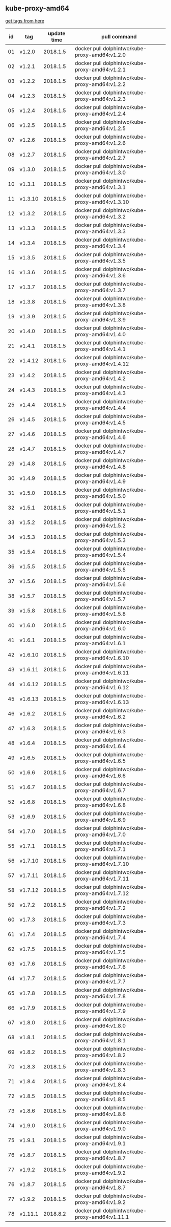 ## kube-proxy-amd64
[get tags from here](https://console.cloud.google.com/gcr/images/google-containers/GLOBAL/kube-proxy-amd64?project=google-containers&gcrImageListsize=200)

|id|tag|update time|pull command|
|--|---|-----------|------------|
|01|v1.2.0|2018.1.5|docker pull dolphintwo/kube-proxy-amd64:v1.2.0|
|02|v1.2.1|2018.1.5|docker pull dolphintwo/kube-proxy-amd64:v1.2.1|
|03|v1.2.2|2018.1.5|docker pull dolphintwo/kube-proxy-amd64:v1.2.2|
|04|v1.2.3|2018.1.5|docker pull dolphintwo/kube-proxy-amd64:v1.2.3|
|05|v1.2.4|2018.1.5|docker pull dolphintwo/kube-proxy-amd64:v1.2.4|
|06|v1.2.5|2018.1.5|docker pull dolphintwo/kube-proxy-amd64:v1.2.5|
|07|v1.2.6|2018.1.5|docker pull dolphintwo/kube-proxy-amd64:v1.2.6|
|08|v1.2.7|2018.1.5|docker pull dolphintwo/kube-proxy-amd64:v1.2.7|
|09|v1.3.0|2018.1.5|docker pull dolphintwo/kube-proxy-amd64:v1.3.0|
|10|v1.3.1|2018.1.5|docker pull dolphintwo/kube-proxy-amd64:v1.3.1|
|11|v1.3.10|2018.1.5|docker pull dolphintwo/kube-proxy-amd64:v1.3.10|
|12|v1.3.2|2018.1.5|docker pull dolphintwo/kube-proxy-amd64:v1.3.2|
|13|v1.3.3|2018.1.5|docker pull dolphintwo/kube-proxy-amd64:v1.3.3|
|14|v1.3.4|2018.1.5|docker pull dolphintwo/kube-proxy-amd64:v1.3.4|
|15|v1.3.5|2018.1.5|docker pull dolphintwo/kube-proxy-amd64:v1.3.5|
|16|v1.3.6|2018.1.5|docker pull dolphintwo/kube-proxy-amd64:v1.3.6|
|17|v1.3.7|2018.1.5|docker pull dolphintwo/kube-proxy-amd64:v1.3.7|
|18|v1.3.8|2018.1.5|docker pull dolphintwo/kube-proxy-amd64:v1.3.8|
|19|v1.3.9|2018.1.5|docker pull dolphintwo/kube-proxy-amd64:v1.3.9|
|20|v1.4.0|2018.1.5|docker pull dolphintwo/kube-proxy-amd64:v1.4.0|
|21|v1.4.1|2018.1.5|docker pull dolphintwo/kube-proxy-amd64:v1.4.1|
|22|v1.4.12|2018.1.5|docker pull dolphintwo/kube-proxy-amd64:v1.4.12|
|23|v1.4.2|2018.1.5|docker pull dolphintwo/kube-proxy-amd64:v1.4.2|
|24|v1.4.3|2018.1.5|docker pull dolphintwo/kube-proxy-amd64:v1.4.3|
|25|v1.4.4|2018.1.5|docker pull dolphintwo/kube-proxy-amd64:v1.4.4|
|26|v1.4.5|2018.1.5|docker pull dolphintwo/kube-proxy-amd64:v1.4.5|
|27|v1.4.6|2018.1.5|docker pull dolphintwo/kube-proxy-amd64:v1.4.6|
|28|v1.4.7|2018.1.5|docker pull dolphintwo/kube-proxy-amd64:v1.4.7|
|29|v1.4.8|2018.1.5|docker pull dolphintwo/kube-proxy-amd64:v1.4.8|
|30|v1.4.9|2018.1.5|docker pull dolphintwo/kube-proxy-amd64:v1.4.9|
|31|v1.5.0|2018.1.5|docker pull dolphintwo/kube-proxy-amd64:v1.5.0|
|32|v1.5.1|2018.1.5|docker pull dolphintwo/kube-proxy-amd64:v1.5.1|
|33|v1.5.2|2018.1.5|docker pull dolphintwo/kube-proxy-amd64:v1.5.2|
|34|v1.5.3|2018.1.5|docker pull dolphintwo/kube-proxy-amd64:v1.5.3|
|35|v1.5.4|2018.1.5|docker pull dolphintwo/kube-proxy-amd64:v1.5.4|
|36|v1.5.5|2018.1.5|docker pull dolphintwo/kube-proxy-amd64:v1.5.5|
|37|v1.5.6|2018.1.5|docker pull dolphintwo/kube-proxy-amd64:v1.5.6|
|38|v1.5.7|2018.1.5|docker pull dolphintwo/kube-proxy-amd64:v1.5.7|
|39|v1.5.8|2018.1.5|docker pull dolphintwo/kube-proxy-amd64:v1.5.8|
|40|v1.6.0|2018.1.5|docker pull dolphintwo/kube-proxy-amd64:v1.6.0|
|41|v1.6.1|2018.1.5|docker pull dolphintwo/kube-proxy-amd64:v1.6.1|
|42|v1.6.10|2018.1.5|docker pull dolphintwo/kube-proxy-amd64:v1.6.10|
|43|v1.6.11|2018.1.5|docker pull dolphintwo/kube-proxy-amd64:v1.6.11|
|44|v1.6.12|2018.1.5|docker pull dolphintwo/kube-proxy-amd64:v1.6.12|
|45|v1.6.13|2018.1.5|docker pull dolphintwo/kube-proxy-amd64:v1.6.13|
|46|v1.6.2|2018.1.5|docker pull dolphintwo/kube-proxy-amd64:v1.6.2|
|47|v1.6.3|2018.1.5|docker pull dolphintwo/kube-proxy-amd64:v1.6.3|
|48|v1.6.4|2018.1.5|docker pull dolphintwo/kube-proxy-amd64:v1.6.4|
|49|v1.6.5|2018.1.5|docker pull dolphintwo/kube-proxy-amd64:v1.6.5|
|50|v1.6.6|2018.1.5|docker pull dolphintwo/kube-proxy-amd64:v1.6.6|
|51|v1.6.7|2018.1.5|docker pull dolphintwo/kube-proxy-amd64:v1.6.7|
|52|v1.6.8|2018.1.5|docker pull dolphintwo/kube-proxy-amd64:v1.6.8|
|53|v1.6.9|2018.1.5|docker pull dolphintwo/kube-proxy-amd64:v1.6.9|
|54|v1.7.0|2018.1.5|docker pull dolphintwo/kube-proxy-amd64:v1.7.0|
|55|v1.7.1|2018.1.5|docker pull dolphintwo/kube-proxy-amd64:v1.7.1|
|56|v1.7.10|2018.1.5|docker pull dolphintwo/kube-proxy-amd64:v1.7.10|
|57|v1.7.11|2018.1.5|docker pull dolphintwo/kube-proxy-amd64:v1.7.11|
|58|v1.7.12|2018.1.5|docker pull dolphintwo/kube-proxy-amd64:v1.7.12|
|59|v1.7.2|2018.1.5|docker pull dolphintwo/kube-proxy-amd64:v1.7.2|
|60|v1.7.3|2018.1.5|docker pull dolphintwo/kube-proxy-amd64:v1.7.3|
|61|v1.7.4|2018.1.5|docker pull dolphintwo/kube-proxy-amd64:v1.7.4|
|62|v1.7.5|2018.1.5|docker pull dolphintwo/kube-proxy-amd64:v1.7.5|
|63|v1.7.6|2018.1.5|docker pull dolphintwo/kube-proxy-amd64:v1.7.6|
|64|v1.7.7|2018.1.5|docker pull dolphintwo/kube-proxy-amd64:v1.7.7|
|65|v1.7.8|2018.1.5|docker pull dolphintwo/kube-proxy-amd64:v1.7.8|
|66|v1.7.9|2018.1.5|docker pull dolphintwo/kube-proxy-amd64:v1.7.9|
|67|v1.8.0|2018.1.5|docker pull dolphintwo/kube-proxy-amd64:v1.8.0|
|68|v1.8.1|2018.1.5|docker pull dolphintwo/kube-proxy-amd64:v1.8.1|
|69|v1.8.2|2018.1.5|docker pull dolphintwo/kube-proxy-amd64:v1.8.2|
|70|v1.8.3|2018.1.5|docker pull dolphintwo/kube-proxy-amd64:v1.8.3|
|71|v1.8.4|2018.1.5|docker pull dolphintwo/kube-proxy-amd64:v1.8.4|
|72|v1.8.5|2018.1.5|docker pull dolphintwo/kube-proxy-amd64:v1.8.5|
|73|v1.8.6|2018.1.5|docker pull dolphintwo/kube-proxy-amd64:v1.8.6|
|74|v1.9.0|2018.1.5|docker pull dolphintwo/kube-proxy-amd64:v1.9.0|
|75|v1.9.1|2018.1.5|docker pull dolphintwo/kube-proxy-amd64:v1.9.1|
|76|v1.8.7|2018.1.5|docker pull dolphintwo/kube-proxy-amd64:v1.8.7|
|77|v1.9.2|2018.1.5|docker pull dolphintwo/kube-proxy-amd64:v1.9.2|
|76|v1.8.7|2018.1.5|docker pull dolphintwo/kube-proxy-amd64:v1.8.7|
|77|v1.9.2|2018.1.5|docker pull dolphintwo/kube-proxy-amd64:v1.9.2|
|78|v1.11.1|2018.8.2|docker pull dolphintwo/kube-proxy-amd64:v1.11.1|